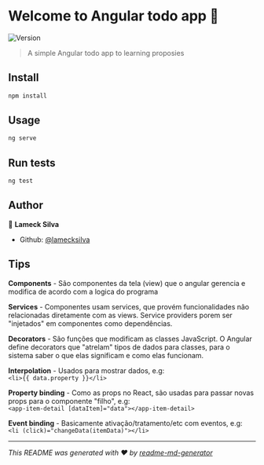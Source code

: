 # Welcome to Angular todo app 👋

![Version](https://img.shields.io/badge/version-0.0.0-blue.svg?cacheSeconds=2592000)

> A simple Angular todo app to learning proposies

## Install

```sh
npm install
```

## Usage

```sh
ng serve
```

## Run tests

```sh
ng test
```

## Author

👤 **Lameck Silva**

- Github: [@lamecksilva](https://github.com/lamecksilva)

## Tips

**Components** - São componentes da tela (view) que o angular gerencia e modifica de acordo com a logica do programa

**Services** - Componentes usam services, que provém funcionalidades não relacionadas diretamente com as views. Service providers porem ser "injetados" em componentes como dependências.

**Decorators** - São funções que modificam as classes JavaScript. O Angular define decorators que "atrelam" tipos de dados para classes, para o sistema saber o que elas significam e como elas funcionam.

**Interpolation** - Usados para mostrar dados, e.g:  
```<li>{{ data.property }}</li>```

**Property binding** - Como as props no React, são usadas para passar novas props para o componente "filho", e.g:  
```<app-item-detail [dataItem]="data"></app-item-detail> ```

**Event binding** - Basicamente ativação/tratamento/etc com eventos, e.g:  
```<li (click)="changeData(itemData)"></li>```

---

_This README was generated with ❤️ by [readme-md-generator](https://github.com/kefranabg/readme-md-generator)_
